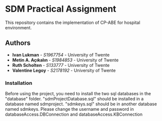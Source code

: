 # SDM Practical Assignment

This repository contains the implementation of CP-ABE for hospital environment.

## Authors

* **Ivan Lukman** - *S1967754* - University of Twente
* **Metin A. Açıkalın** - *S1984853* - University of Twente
* **Ruth Scholten** - *S133777* - University of Twente
* **Valentine Legoy** - *S2178192* - University of Twente

### Installation
Before using the project, you need to install the two sql databases in the "database" folder.
"sdmProjectDatabase.sql" should be installed in a database named sdmproject.
"sdmkeys.sql" should be in another database named sdmkeys.
Please change the username and password in databaseAccess.DBConnection and databaseAccess.KBConnection
